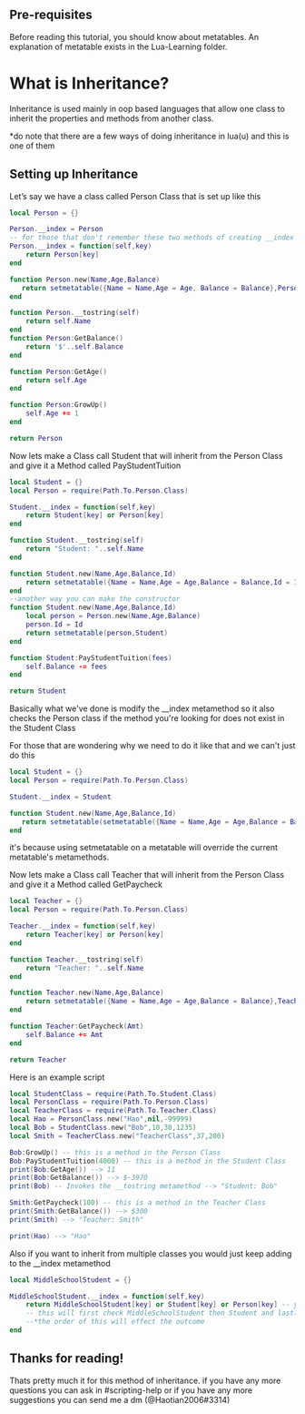 ## Pre-requisites

Before reading this tutorial, you should know about metatables. An explanation of metatable exists in the Lua-Learning folder.

# What is Inheritance?

Inheritance is used mainly in oop based languages that allow one class to inherit the properties and methods from another class. 

*do note that there are a few ways of doing inheritance in lua(u) and this is one of them
## Setting up Inheritance

Let’s say we have a class called Person Class that is set up like this

```lua
local Person = {}

Person.__index = Person
-- for those that don't remember these two methods of creating __index does the same thing 
Person.__index = function(self,key)
    return Person[key]
end

function Person.new(Name,Age,Balance)
   return setmetatable({Name = Name,Age = Age, Balance = Balance},Person)
end

function Person.__tostring(self)
    return self.Name
end
function Person:GetBalance()
    return '$'..self.Balance
end

function Person:GetAge()
    return self.Age
end

function Person:GrowUp()
    self.Age += 1
end

return Person
```
Now lets make a Class call Student that will inherit from the Person Class and give it a Method called PayStudentTuition
```lua
local Student = {}
local Person = require(Path.To.Person.Class)

Student.__index = function(self,key)
    return Student[key] or Person[key]
end

function Student.__tostring(self)
    return "Student: "..self.Name
end

function Student.new(Name,Age,Balance,Id)
	return setmetatable({Name = Name,Age = Age,Balance = Balance,Id = Id},Student)
end
--another way you can make the constructor
function Student.new(Name,Age,Balance,Id)
    local person = Person.new(Name,Age,Balance)
    person.Id = Id
    return setmetatable(person,Student)
end

function Student:PayStudentTuition(fees)
    self.Balance -= fees
end

return Student
```
Basically what we've done is modify the __index metamethod so it also checks the Person class if the method you're looking for does not exist in the Student Class

For those that are wondering why we need to do it like that and we can't just do this

```lua
local Student = {}
local Person = require(Path.To.Person.Class)

Student.__index = Student

function Student.new(Name,Age,Balance,Id)
   return setmetatable(setmetatable({Name = Name,Age = Age,Balance = Balance,Id = Id},Person),Student)
end
```

it's because using setmetatable on a metatable will override the current metatable's metamethods.


Now lets make a Class call Teacher that will inherit from the Person Class and give it a Method called GetPaycheck
```lua
local Teacher = {}
local Person = require(Path.To.Person.Class)

Teacher.__index = function(self,key)
    return Teacher[key] or Person[key]
end

function Teacher.__tostring(self)
    return "Teacher: "..self.Name
end

function Teacher.new(Name,Age,Balance)
    return setmetatable({Name = Name,Age = Age,Balance = Balance},Teacher)
end

function Teacher:GetPaycheck(Amt)
    self.Balance += Amt
end

return Teacher
```

Here is an example script 

```lua
local StudentClass = require(Path.To.Student.Class)
local PersonClass = require(Path.To.Person.Class)
local TeacherClass = require(Path.To.Teacher.Class)
local Hao = PersonClass.new("Hao",nil,-99999)
local Bob = StudentClass.new("Bob",10,30,1235)
local Smith = TeacherClass.new("TeacherClass",37,200)

Bob:GrowUp() -- this is a method in the Person Class
Bob:PayStudentTuition(4000) -- this is a method in the Student Class
print(Bob:GetAge()) --> 11 
print(Bob:GetBalance()) --> $-3970
print(Bob) -- Invokes the __tostring metamethod --> "Student: Bob"

Smith:GetPaycheck(100) -- this is a method in the Teacher Class
print(Smith:GetBalance()) --> $300
print(Smith) --> "Teacher: Smith"

print(Hao) --> "Hao"

```

Also if you want to inherit from multiple classes you would just keep adding to the __index metamethod 

```lua
local MiddleSchoolStudent = {}

MiddleSchoolStudent.__index = function(self,key)
    return MiddleSchoolStudent[key] or Student[key] or Person[key] -- you can keep adding to this 
    -- this will first check MiddleSchoolStudent then Student and lastly Person
    --*the order of this will effect the outcome 
end
```

## Thanks for reading!
Thats pretty much it for this method of inheritance. if you have any more questions you can ask in #scripting-help or if you have any more suggestions you can send me a dm (@Haotian2006#3314)
